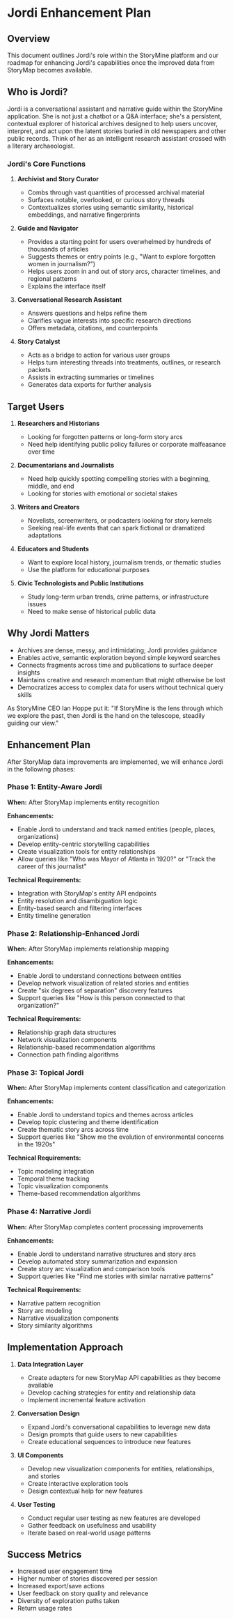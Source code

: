 # Jordi Enhancement Plan

## Overview

This document outlines Jordi's role within the StoryMine platform and our roadmap for enhancing Jordi's capabilities once the improved data from StoryMap becomes available.

## Who is Jordi?

Jordi is a conversational assistant and narrative guide within the StoryMine application. She is not just a chatbot or a Q&A interface; she's a persistent, contextual explorer of historical archives designed to help users uncover, interpret, and act upon the latent stories buried in old newspapers and other public records. Think of her as an intelligent research assistant crossed with a literary archaeologist.

### Jordi's Core Functions

1. **Archivist and Story Curator**
   - Combs through vast quantities of processed archival material
   - Surfaces notable, overlooked, or curious story threads
   - Contextualizes stories using semantic similarity, historical embeddings, and narrative fingerprints

2. **Guide and Navigator**
   - Provides a starting point for users overwhelmed by hundreds of thousands of articles
   - Suggests themes or entry points (e.g., "Want to explore forgotten women in journalism?")
   - Helps users zoom in and out of story arcs, character timelines, and regional patterns
   - Explains the interface itself

3. **Conversational Research Assistant**
   - Answers questions and helps refine them
   - Clarifies vague interests into specific research directions
   - Offers metadata, citations, and counterpoints

4. **Story Catalyst**
   - Acts as a bridge to action for various user groups
   - Helps turn interesting threads into treatments, outlines, or research packets
   - Assists in extracting summaries or timelines
   - Generates data exports for further analysis

## Target Users

1. **Researchers and Historians**
   - Looking for forgotten patterns or long-form story arcs
   - Need help identifying public policy failures or corporate malfeasance over time

2. **Documentarians and Journalists**
   - Need help quickly spotting compelling stories with a beginning, middle, and end
   - Looking for stories with emotional or societal stakes

3. **Writers and Creators**
   - Novelists, screenwriters, or podcasters looking for story kernels
   - Seeking real-life events that can spark fictional or dramatized adaptations

4. **Educators and Students**
   - Want to explore local history, journalism trends, or thematic studies
   - Use the platform for educational purposes

5. **Civic Technologists and Public Institutions**
   - Study long-term urban trends, crime patterns, or infrastructure issues
   - Need to make sense of historical public data

## Why Jordi Matters

- Archives are dense, messy, and intimidating; Jordi provides guidance
- Enables active, semantic exploration beyond simple keyword searches
- Connects fragments across time and publications to surface deeper insights
- Maintains creative and research momentum that might otherwise be lost
- Democratizes access to complex data for users without technical query skills

As StoryMine CEO Ian Hoppe put it: "If StoryMine is the lens through which we explore the past, then Jordi is the hand on the telescope, steadily guiding our view."

## Enhancement Plan

After StoryMap data improvements are implemented, we will enhance Jordi in the following phases:

### Phase 1: Entity-Aware Jordi

**When:** After StoryMap implements entity recognition

**Enhancements:**
- Enable Jordi to understand and track named entities (people, places, organizations)
- Develop entity-centric storytelling capabilities
- Create visualization tools for entity relationships
- Allow queries like "Who was Mayor of Atlanta in 1920?" or "Track the career of this journalist"

**Technical Requirements:**
- Integration with StoryMap's entity API endpoints
- Entity resolution and disambiguation logic
- Entity-based search and filtering interfaces
- Entity timeline generation

### Phase 2: Relationship-Enhanced Jordi

**When:** After StoryMap implements relationship mapping

**Enhancements:**
- Enable Jordi to understand connections between entities
- Develop network visualization of related stories and entities
- Create "six degrees of separation" discovery features
- Support queries like "How is this person connected to that organization?"

**Technical Requirements:**
- Relationship graph data structures
- Network visualization components
- Relationship-based recommendation algorithms
- Connection path finding algorithms

### Phase 3: Topical Jordi

**When:** After StoryMap implements content classification and categorization

**Enhancements:**
- Enable Jordi to understand topics and themes across articles
- Develop topic clustering and theme identification
- Create thematic story arcs across time
- Support queries like "Show me the evolution of environmental concerns in the 1920s"

**Technical Requirements:**
- Topic modeling integration
- Temporal theme tracking
- Topic visualization components
- Theme-based recommendation algorithms

### Phase 4: Narrative Jordi

**When:** After StoryMap completes content processing improvements

**Enhancements:**
- Enable Jordi to understand narrative structures and story arcs
- Develop automated story summarization and expansion
- Create story arc visualization and comparison tools
- Support queries like "Find me stories with similar narrative patterns"

**Technical Requirements:**
- Narrative pattern recognition
- Story arc modeling
- Narrative visualization components
- Story similarity algorithms

## Implementation Approach

1. **Data Integration Layer**
   - Create adapters for new StoryMap API capabilities as they become available
   - Develop caching strategies for entity and relationship data
   - Implement incremental feature activation

2. **Conversation Design**
   - Expand Jordi's conversational capabilities to leverage new data
   - Design prompts that guide users to new capabilities
   - Create educational sequences to introduce new features

3. **UI Components**
   - Develop new visualization components for entities, relationships, and stories
   - Create interactive exploration tools
   - Design contextual help for new features

4. **User Testing**
   - Conduct regular user testing as new features are developed
   - Gather feedback on usefulness and usability
   - Iterate based on real-world usage patterns

## Success Metrics

- Increased user engagement time
- Higher number of stories discovered per session
- Increased export/save actions
- User feedback on story quality and relevance
- Diversity of exploration paths taken
- Return usage rates 